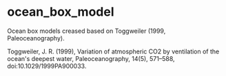 # ocean_box_model
Ocean box models creased based on Toggweiler (1999, Paleoceanography).

Toggweiler, J. R. (1999), Variation of atmospheric CO2 by ventilation of the ocean's deepest water, Paleoceanography, 14(5), 571–588, doi:10.1029/1999PA900033.
